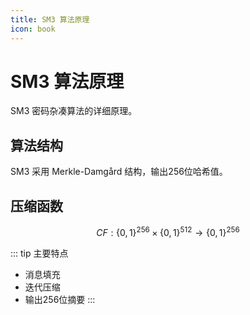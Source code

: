 ```yaml
---
title: SM3 算法原理
icon: book
---
```


# SM3 算法原理

SM3 密码杂凑算法的详细原理。

## 算法结构

SM3 采用 Merkle-Damgård 结构，输出256位哈希值。

## 压缩函数

$$
CF: \{0,1\}^{256} \times \{0,1\}^{512} \rightarrow \{0,1\}^{256}
$$

::: tip 主要特点
- 消息填充
- 迭代压缩
- 输出256位摘要
:::
